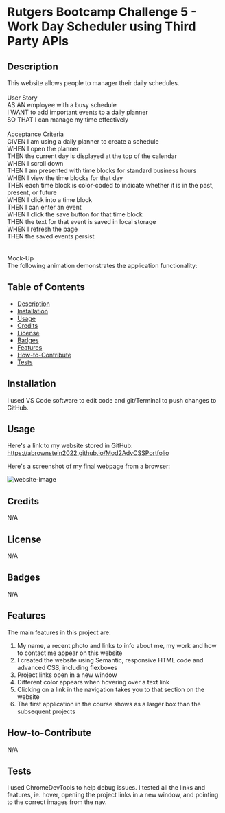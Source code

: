 # Rutgers Bootcamp Challenge 5 - Work Day Scheduler using Third Party APIs

## Description
This website allows people to manager their daily schedules.<br>
<br>
User Story<br>
AS AN employee with a busy schedule<br>
I WANT to add important events to a daily planner<br>
SO THAT I can manage my time effectively<br>
<br>
Acceptance Criteria<br>
GIVEN I am using a daily planner to create a schedule<br>
WHEN I open the planner<br>
THEN the current day is displayed at the top of the calendar<br>
WHEN I scroll down<br>
THEN I am presented with time blocks for standard business hours<br>
WHEN I view the time blocks for that day<br>
THEN each time block is color-coded to indicate whether it is in the past, present, or future<br>
WHEN I click into a time block<br>
THEN I can enter an event<br>
WHEN I click the save button for that time block<br>
THEN the text for that event is saved in local storage<br>
WHEN I refresh the page<br>
THEN the saved events persist<br>
<br><br>
Mock-Up<br>
The following animation demonstrates the application functionality:<br>


## Table of Contents

- [Description](#description)
- [Installation](#installation)
- [Usage](#usage)
- [Credits](#credits)
- [License](#license)
- [Badges](#badges)
- [Features](#features)
- [How-to-Contribute](#how-to-contribute)
- [Tests](tests)

## Installation

I used VS Code software to edit code and git/Terminal to push changes to GitHub.  

## Usage

Here's a link to my website stored in GitHub:
https://abrownstein2022.github.io/Mod2AdvCSSPortfolio

Here's a screenshot of my final webpage from a browser:
    
![website-image](assets/images/screenshot-challenge2.png)
    

## Credits
N/A

## License

N/A

## Badges

N/A

## Features

The main features in this project are:
1. My name, a recent photo and links to info about me, my work and how to contact me appear on this website
2. I created the website using Semantic, responsive HTML code and advanced CSS, including flexboxes
3. Project links open in a new window
4. Different color appears when hovering over a text link
5. Clicking on a link in the navigation takes you to that section on the website
6. The first application in the course shows as a larger box than the subsequent projects

## How-to-Contribute

N/A

## Tests

I used ChromeDevTools to help debug issues.  I tested all the links and features, ie. hover, opening the project links in a new window, and pointing to the correct images from the nav.